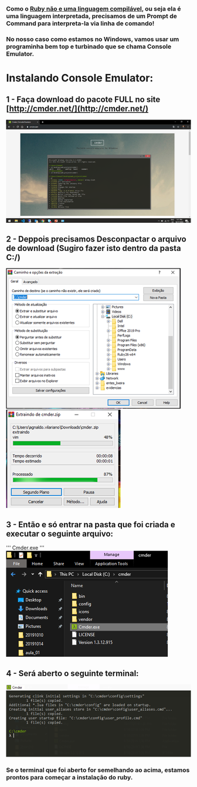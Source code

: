 ### Como o **[Ruby não e uma linguagem compilável](https://www.ruby-lang.org/pt/about/)**, ou seja ela é uma linguagem interpretada, precisamos de um Prompt de Command para interpreta-la via linha de comando!
### No nosso caso como estamos no Windows, vamos usar um programinha bem top e turbinado que se chama Console Emulator.

# Instalando Console Emulator:
  ## 1 - Faça download do pacote FULL no site [http://cmder.net/](http://cmder.net/)
  <img src="img/cmder_001.png" alt="cmder_001" />

  ## 2 - Deppois precisamos Desconpactar o arquivo de download <b>(Sugiro fazer isto dentro da pasta C:/)</b>
  <img src="img/cmder_002.png" alt="cmder_002" />
  <img src="img/cmder_003.png" alt="cmder_003" />

  ## 3 - Então e só entrar na pasta que foi criada e executar o seguinte arquivo:
  '''
  Cmder.exe
  '''
  <img src="img/cmder_004.png" alt="cmder_004" />

  ## 4 - Será aberto o seguinte terminal:
  <img src="img/cmder_005.png" alt="cmder_005" />

  ### Se o terminal que foi aberto for semelhando ao acima, estamos prontos para começar a instalação do ruby.
